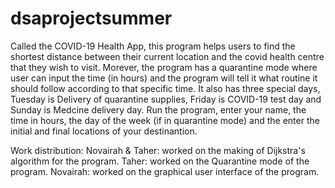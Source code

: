 # dsaprojectsummer
Called the COVID-19 Health App, this program helps users to find the shortest distance between their current location and the covid health centre that they wish to visit. Morever, the program has a quarantine mode where user can input the time (in hours) and the program will tell it what routine it should follow according to that specific time. It also has three special days, Tuesday is Delivery of quarantine supplies, Friday is COVID-19 test day and Sunday is Medcine delivery day. Run the program, enter your name, the time in hours, the day of the week (if in quarantine mode) and the enter the initial and final locations of your destinantion. 

Work distribution:
Novairah & Taher: worked on the making of Dijkstra's algorithm for the program. 
Taher: worked on the Quarantine mode of the program.
Novairah: worked on the graphical user interface of the program. 
